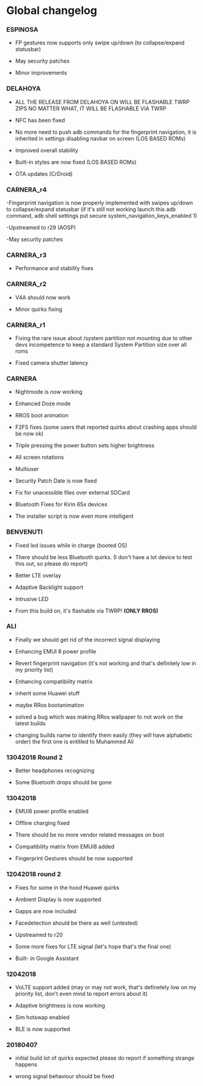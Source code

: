 # Global changelog
### ESPINOSA 
- FP gestures now supports only swipe up/down (to collapse/expand statusbar)

- May security patches

- Minor improvements

### DELAHOYA
- ALL THE RELEASE FROM DELAHOYA ON WILL BE FLASHABLE TWRP ZIPS NO MATTER WHAT, IT WILL BE FLASHABLE VIA TWRP

- NFC has been fixed

- No more need to push adb commands for the fingerprint navigation, it is inherited in settings disabling navbar on screen 
 (LOS BASED ROMs)

- Improved overall stability

- Built-in styles are now fixed (LOS BASED ROMs)

- OTA updates (CrDroid) 


### CARNERA_r4
-Fingerprint navigation is now properly implemented with swipes up/down to collapse/expand statusbar
(if it's still not working launch this adb command, adb shell settings put secure system_navigation_keys_enabled 1)

-Upstreamed to r29 (AOSP)

-May security patches

### CARNERA_r3 
- Performance and stability fixes

### CARNERA_r2 
- V4A should now work

- Minor quirks fixing

### CARNERA_r1
- Fixing the rare issue about /system partition not mounting due to other devs 
 incompetence to keep a standard System Partition size over all roms

- Fixed camera shutter latency

### CARNERA
- Nightmode is now working

- Enhanced Doze mode 

- RROS boot animation

- F2FS fixes (some users that reported quirks about crashing apps should be now ok)

- Triple pressing the power button sets higher brightness

- All screen rotations

- Multiuser

- Security Patch Date is now fixed

- Fix for unacessible files over external SDCard

- Bluetooth Fixes for Kirin 65x devices

- The installer script is now even more intelligent

### BENVENUTI
- Fixed led issues while in charge (booted OS)

- There should be less Bluetooth quirks. (I don't have a lot device to test this out, so please do report)

- Better LTE overlay

- Adaptive Backlight support

- Intrusive LED

-  From this build on, it's flashable via TWRP! **(ONLY RROS)**


### ALI 
- Finally we should get rid of the incorrect signal displaying

- Enhancing EMUI 8 power profile

- Revert fingerprint navigation (it's not working and that's definitely low in my priority list)

- Enhancing compatibility matrix 

- inherit some Huawei stuff

- maybe RRos bootanimation

- solved a bug which was making RRos wallpaper to not work on the latest builds

- changing builds name to identify them easily (they will have alphabetic order) the first one is entitled to Muhammed Ali



### 13042018 Round 2
- Better headphones recognizing

- Some Bluetooth drops should be gone

### 13042018
- EMUI8 power profile enabled

- Offline charging fixed 

- There should be no more vendor related messages on boot

- Compatibility matrix from EMUI8 added 

- Fingerprint Gestures should be now supported

### 12042018 round 2
- Fixes for some in the hood Huawei quirks

- Ambient Display is now supported

- Gapps are now included 

- Facedetection should be there as well (untested)

- Upstreamed to r20

- Some more fixes for LTE signal (let's hope that's the final one)

- Built- in Google Assistant

### 12042018 
- VoLTE support added (may or may not work, that's definetely low on my priority list, don't even mind to report errors about it)

- Adaptive brightness is now working

- Sim hotswap enabled

- BLE is now supported

### 20180407
- initial build lot of quirks expected please do report if something strange happens

- wrong signal behaviour should be fixed






